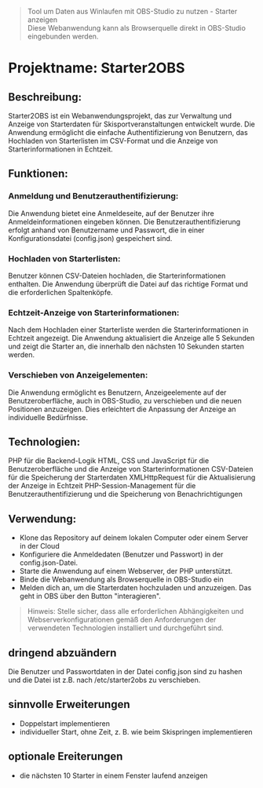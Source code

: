 >Tool um Daten aus Winlaufen mit OBS-Studio zu nutzen - Starter anzeigen  
>Diese Webanwendung kann als Browserquelle direkt in OBS-Studio eingebunden werden.

# Projektname: Starter2OBS

## Beschreibung:
Starter2OBS ist ein Webanwendungsprojekt, das zur Verwaltung und Anzeige von Starterdaten für Skisportveranstaltungen entwickelt wurde. Die Anwendung ermöglicht die einfache Authentifizierung von Benutzern, das Hochladen von Starterlisten im CSV-Format und die Anzeige von Starterinformationen in Echtzeit.

## Funktionen:

### Anmeldung und Benutzerauthentifizierung:
Die Anwendung bietet eine Anmeldeseite, auf der Benutzer ihre Anmeldeinformationen eingeben können. Die Benutzerauthentifizierung erfolgt anhand von Benutzername und Passwort, die in einer Konfigurationsdatei (config.json) gespeichert sind.

### Hochladen von Starterlisten:
Benutzer können CSV-Dateien hochladen, die Starterinformationen enthalten. Die Anwendung überprüft die Datei auf das richtige Format und die erforderlichen Spaltenköpfe.

### Echtzeit-Anzeige von Starterinformationen:
Nach dem Hochladen einer Starterliste werden die Starterinformationen in Echtzeit angezeigt. Die Anwendung aktualisiert die Anzeige alle 5 Sekunden und zeigt die Starter an, die innerhalb den nächsten 10 Sekunden starten werden.

### Verschieben von Anzeigelementen:
Die Anwendung ermöglicht es Benutzern, Anzeigeelemente auf der Benutzeroberfläche, auch in OBS-Studio, zu verschieben und die neuen Positionen anzuzeigen. Dies erleichtert die Anpassung der Anzeige an individuelle Bedürfnisse.

## Technologien:

PHP für die Backend-Logik
HTML, CSS und JavaScript für die Benutzeroberfläche und die Anzeige von Starterinformationen
CSV-Dateien für die Speicherung der Starterdaten
XMLHttpRequest für die Aktualisierung der Anzeige in Echtzeit
PHP-Session-Management für die Benutzerauthentifizierung und die Speicherung von Benachrichtigungen

## Verwendung:
- Klone das Repository auf deinem lokalen Computer oder einem Server in der Cloud
- Konfiguriere die Anmeldedaten (Benutzer und Passwort) in der config.json-Datei.
- Starte die Anwendung auf einem Webserver, der PHP unterstützt.
- Binde die Webanwendung als Browserquelle in OBS-Studio ein
- Melden dich an, um die Starterdaten hochzuladen und anzuzeigen. Das geht in OBS über den Button "interagieren".

>Hinweis: Stelle sicher, dass alle erforderlichen Abhängigkeiten und Webserverkonfigurationen gemäß den Anforderungen der verwendeten Technologien installiert und durchgeführt sind.

## dringend abzuändern
Die Benutzer und Passwortdaten in der Datei config.json sind zu hashen und die Datei ist z.B. nach /etc/starter2obs zu verschieben.

## sinnvolle Erweiterungen
- Doppelstart implementieren
- individueller Start, ohne Zeit, z. B. wie beim Skispringen implementieren

## optionale Ereiterungen
- die nächsten 10 Starter in einem Fenster laufend anzeigen





